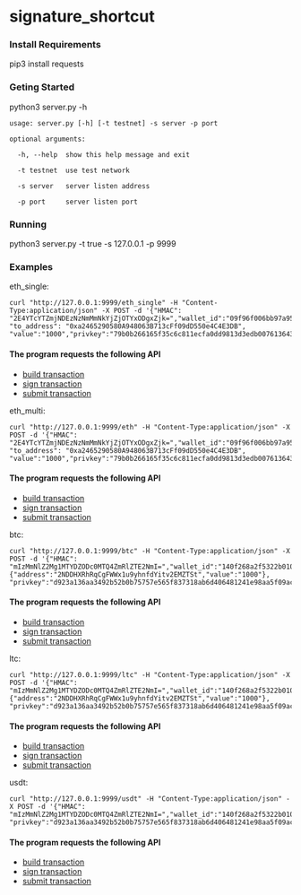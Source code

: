 # signature_shortcut


### Install Requirements

pip3 install requests

### Geting Started

python3 server.py -h

    usage: server.py [-h] [-t testnet] -s server -p port

    optional arguments:

      -h, --help  show this help message and exit

      -t testnet  use test network

      -s server   server listen address

      -p port     server listen port


### Running

python3 server.py -t true -s 127.0.0.1 -p 9999


### Examples

eth_single:

```
curl "http://127.0.0.1:9999/eth_single" -H "Content-Type:application/json" -X POST -d '{"HMAC": "2E4YTcYTZmjNDEzNzNmMmNkYjZjOTYxODgxZjk=","wallet_id":"09f96f006bb97a95f461ab9208ebcaeb", "to_address": "0xa2465290580A948063B713cFf09dD550e4C4E3DB", "value":"1000","privkey":"79b0b266165f35c6c811ecfa0dd9813d3edb0076136435af8c8eb6ca656a634a"}'
```

#### The program requests the following API

* [build transaction](https://sectoken-dev.github.io/docs/eth.single.en.html#build-transaction)
* [sign transaction](https://sectoken-dev.github.io/docs/tools.en.html#eth-single-sign)
* [submit transaction](https://sectoken-dev.github.io/docs/eth.single.en.html#submit-transaction)

eth_multi:

```
curl "http://127.0.0.1:9999/eth" -H "Content-Type:application/json" -X POST -d '{"HMAC": "2E4YTcYTZmjNDEzNzNmMmNkYjZjOTYxODgxZjk=","wallet_id":"09f96f006bb97a95f461ab9208ebcaeb", "to_address": "0xa2465290580A948063B713cFf09dD550e4C4E3DB", "value":"1000","privkey":"79b0b266165f35c6c811ecfa0dd9813d3edb0076136435af8c8eb6ca656a634a"}'
```

#### The program requests the following API

* [build transaction](https://sectoken-dev.github.io/docs/eth.en.html#build-transaction)
* [sign transaction](https://sectoken-dev.github.io/docs/tools.en.html#l#eth-multi-sign)
* [submit transaction](https://sectoken-dev.github.io/docs/eth.en.html#submit-signature)


btc:

```
curl "http://127.0.0.1:9999/btc" -H "Content-Type:application/json" -X POST -d '{"HMAC": "mIzMmNlZ2Mg1MTYDZODc0MTQ4ZmRlZTE2NmI=","wallet_id":"140f268a2f5322b010990eceabf1bc40","outputs":{"address":"2NDDHXRhRqCgFWWx1u9yhnfdYitv2EMZTSt","value":"1000"}, "privkey":"d923a136aa3492b52b0b75757e565f837318ab6d406481241e98aa5f09accd62"}'
```

#### The program requests the following API

* [build transaction](https://sectoken-dev.github.io/docs/btc.en.html#build-transaction)
* [sign transaction](https://sectoken-dev.github.io/docs/tools.en.html#btc-sign)
* [submit transaction](https://sectoken-dev.github.io/docs/btc.en.html#submit-signature)


ltc:

```
curl "http://127.0.0.1:9999/ltc" -H "Content-Type:application/json" -X POST -d '{"HMAC": "mIzMmNlZ2Mg1MTYDZODc0MTQ4ZmRlZTE2NmI=","wallet_id":"140f268a2f5322b010990eceabf1bc40","outputs":{"address":"2NDDHXRhRqCgFWWx1u9yhnfdYitv2EMZTSt","value":"1000"}, "privkey":"d923a136aa3492b52b0b75757e565f837318ab6d406481241e98aa5f09accd62"}'
```

#### The program requests the following API

* [build transaction](https://sectoken-dev.github.io/docs/ltc.en.html#build-transaction)
* [sign transaction](https://sectoken-dev.github.io/docs/tools.en.html#ltc-sign)
* [submit transaction](https://sectoken-dev.github.io/docs/ltc.en.html#submit-signature)

usdt:

```
curl "http://127.0.0.1:9999/usdt" -H "Content-Type:application/json" -X POST -d '{"HMAC": "mIzMmNlZ2Mg1MTYDZODc0MTQ4ZmRlZTE2NmI=","wallet_id":"140f268a2f5322b010990eceabf1bc40","to_address":"2NDDHXRhRqCgFWWx1u9yhnfdYitv2EMZTSt","value":"1000", "privkey":"d923a136aa3492b52b0b75757e565f837318ab6d406481241e98aa5f09accd62"}'
```

#### The program requests the following API

* [build transaction](https://sectoken-dev.github.io/docs/usdt.en.html#build-transaction)
* [sign transaction](https://sectoken-dev.github.io/docs/tools.en.html#usdt-sign)
* [submit transaction](https://sectoken-dev.github.io/docs/usdt.en.html#submit-signature)




